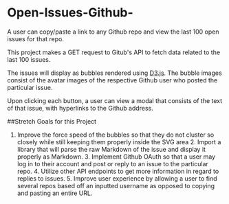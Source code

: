 # Open-Issues-Github-

A user can copy/paste a link to any Github repo and view the last 100 open issues for that repo.

This project makes a GET request to Gitub's API to fetch data related to the last 100 issues.

The issues will display as bubbles rendered using [D3.js](https://d3js.org/). The bubble images consist of the avatar images of the respective Github user who posted the particular issue.

Upon clicking each button, a user can view a modal that consists of the text of that issue, with hyperlinks to the Github address.

##Stretch Goals for this Project

1. Improve the force speed of the bubbles so that they do not cluster so closely while still keeping them properly inside the SVG area 2. Import a library that will parse the raw Markdown of the issue and display it properly as Markdown. 3. Implement Github OAuth so that a user may log in to their account and post or reply to an issue to the particular repo. 4. Utilize other API endpoints to get more information in regard to replies to issues. 5. Improve user experience by allowing a user to find several repos based off an inputted username as opposed to copying and pasting an entire URL. 
